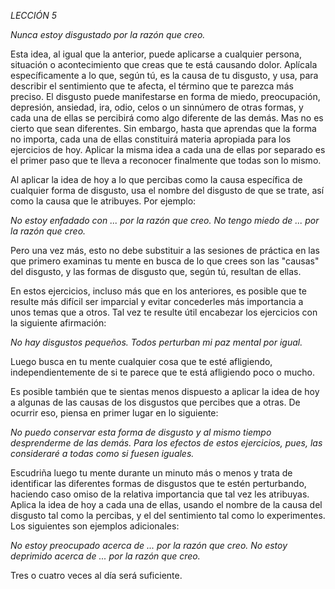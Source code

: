 *LECCIÓN 5*

*Nunca estoy disgustado por la razón que creo.*

Esta idea, al igual que la anterior, puede aplicarse a cualquier persona, situación o acontecimiento que creas que te está causando dolor. Aplícala específicamente a lo que, según tú, es la causa de tu disgusto, y usa, para describir el sentimiento que te afecta, el término que te parezca más preciso. El disgusto puede manifestarse en forma de miedo, preocupación, depresión, ansiedad, ira, odio, celos o un sinnúmero de otras formas, y cada una de ellas se percibirá como algo diferente de las demás. Mas no es cierto que sean diferentes. Sin embargo, hasta que aprendas que la forma no importa, cada una de ellas constituirá materia apropiada para los ejercicios de hoy. Aplicar la misma idea a cada una de ellas por separado es el primer paso que te lleva a reconocer finalmente que todas son lo mismo.

Al aplicar la idea de hoy a lo que percibas como la causa específica de cualquier forma de disgusto, usa el nombre del disgusto de que se trate, así como la causa que le atribuyes. Por ejemplo:

_No estoy enfadado con ... por la razón que creo._
_No tengo miedo de ... por la razón que creo._

Pero una vez más, esto no debe substituir a las sesiones de práctica en las que primero examinas tu mente en busca de lo que crees son las "causas" del disgusto, y las formas de disgusto que, según tú, resultan de ellas.

En estos ejercicios, incluso más que en los anteriores, es posible que te resulte más difícil ser imparcial y evitar concederles más importancia a unos temas que a otros. Tal vez te resulte útil encabezar los ejercicios con la siguiente afirmación:

_No hay disgustos pequeños. Todos perturban mi paz mental por igual._

Luego busca en tu mente cualquier cosa que te esté afligiendo, independientemente de si te parece que te está afligiendo poco o mucho.

Es posible también que te sientas menos dispuesto a aplicar la idea de hoy a algunas de las causas de los disgustos que percibes que a otras. De ocurrir eso, piensa en primer lugar en lo siguiente:

_No puedo conservar esta forma de disgusto y al mismo tiempo desprenderme de las demás. Para los efectos de estos ejercicios, pues, las consideraré a todas como si fuesen iguales._

Escudriña luego tu mente durante un minuto más o menos y trata de identificar las diferentes formas de disgustos que te estén perturbando, haciendo caso omiso de la relativa importancia que tal vez les atribuyas. Aplica la idea de hoy a cada una de ellas, usando el nombre de la causa del disgusto tal como la percibas, y el del sentimiento tal como lo experimentes. Los siguientes son ejemplos adicionales:

_No estoy preocupado acerca de ... por la razón que creo._
_No estoy deprimido acerca de ... por la razón que creo._

Tres o cuatro veces al día será suficiente.